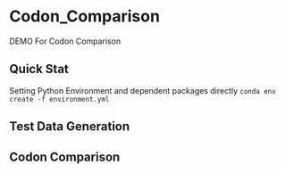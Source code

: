 # Codon_Comparison
DEMO For Codon Comparison
## Quick Stat
Setting Python Environment and dependent packages directly
`conda env create -f environment.yml`
## Test Data Generation
## Codon Comparison
